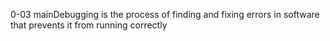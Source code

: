 0-03 mainDebugging is the process of finding and fixing errors in software that prevents it from running correctly
